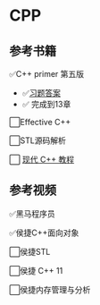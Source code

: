CPP
===

## 参考书籍

✅C++ primer 第五版
-  ✅[习题答案](https://github.com/applenob/Cpp_Primer_Practice)
-  ✅ 完成到13章

⬜Effective C++

⬜STL源码解析

⬜ [现代 C++ 教程](https://changkun.de/modern-cpp/)

## 参考视频

✅黑马程序员

✅侯捷C++面向对象

⬜侯捷STL

⬜侯捷 C++ 11

⬜侯捷内存管理与分析

